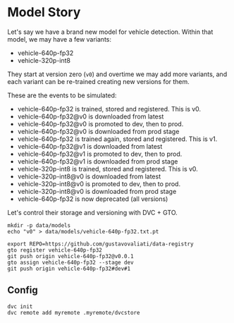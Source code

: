 
# Model Story



Let's say we have a brand new model for vehicle detection. Within that model, we may have a few variants:
- vehicle-640p-fp32
- vehicle-320p-int8

They start at version zero (`v0`) and overtime we may add more variants, and each variant can be re-trained creating new versions for them.

These are the events to be simulated:
- vehicle-640p-fp32 is trained, stored and registered. This is v0.
- vehicle-640p-fp32@v0 is downloaded from latest
- vehicle-640p-fp32@v0 is promoted to dev, then to prod.
- vehicle-640p-fp32@v0 is downloaded from prod stage
- vehicle-640p-fp32 is trained again, stored and registered. This is v1.
- vehicle-640p-fp32@v1 is downloaded from latest
- vehicle-640p-fp32@v1 is promoted to dev, then to prod.
- vehicle-640p-fp32@v1 is downloaded from prod stage
- vehicle-320p-int8 is trained, stored and registered. This is v0.
- vehicle-320p-int8@v0 is downloaded from latest
- vehicle-320p-int8@v0 is promoted to dev, then to prod.
- vehicle-320p-int8@v0 is downloaded from prod stage
- vehicle-640p-fp32 is now deprecated (all versions)

Let's control their storage and versioning with DVC + GTO.


```
mkdir -p data/models
echo "v0" > data/models/vehicle-640p-fp32.txt.pt

export REPO=https://github.com/gustavovaliati/data-registry
gto register vehicle-640p-fp32
git push origin vehicle-640p-fp32@v0.0.1
gto assign vehicle-640p-fp32 --stage dev
git push origin vehicle-640p-fp32#dev#1

```



## Config

```
dvc init
dvc remote add myremote .myremote/dvcstore
```